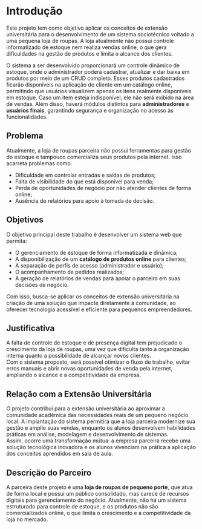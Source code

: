# Introdução

Este projeto tem como objetivo aplicar os conceitos de extensão universitária para o desenvolvimento de um sistema sociotécnico voltado a uma pequena loja de roupas. A loja atualmente não possui controle informatizado de estoque nem realiza vendas online, o que gera dificuldades na gestão de produtos e limita o alcance dos clientes.

O sistema a ser desenvolvido proporcionará um controle dinâmico de estoque, onde o administrador poderá cadastrar, atualizar e dar baixa em produtos por meio de um CRUD completo. Esses produtos cadastrados ficarão disponíveis na aplicação do cliente em um catálogo online, permitindo que usuários visualizem apenas os itens realmente disponíveis em estoque. Caso um item esteja indisponível, ele não será exibido na área de vendas. Além disso, haverá módulos distintos para **administradores** e **usuários finais**, garantindo segurança e organização no acesso às funcionalidades.

## Problema

Atualmente, a loja de roupas parceira não possui ferramentas para gestão do estoque e tampouco comercializa seus produtos pela internet. Isso acarreta problemas como:

- Dificuldade em controlar entradas e saídas de produtos;
- Falta de visibilidade do que está disponível para venda;
- Perda de oportunidades de negócio por não atender clientes de forma online;
- Ausência de relatórios para apoio à tomada de decisão.

## Objetivos

O objetivo principal deste trabalho é desenvolver um sistema web que permita:

- O gerenciamento de estoque de forma informatizada e dinâmica;
- A disponibilização de um **catálogo de produtos online** para clientes;
- A separação de perfis de acesso (administrador e usuário);
- O acompanhamento de pedidos realizados;
- A geração de relatórios de vendas para apoiar o parceiro em suas decisões de negócio.

Com isso, busca-se aplicar os conceitos de extensão universitária na criação de uma solução que impacte diretamente a comunidade, ao oferecer tecnologia acessível e eficiente para pequenos empreendedores.

## Justificativa

A falta de controle de estoque e de presença digital tem prejudicado o crescimento da loja de roupas, uma vez que dificulta tanto a organização interna quanto a possibilidade de alcançar novos clientes.  
Com o sistema proposto, será possível otimizar o fluxo de trabalho, evitar erros manuais e abrir novas oportunidades de venda pela internet, ampliando o alcance e a competitividade da empresa.

## Relação com a Extensão Universitária

O projeto contribui para a extensão universitária ao aproximar a comunidade acadêmica das necessidades reais de um pequeno negócio local. A implantação do sistema permitirá que a loja parceira modernize sua gestão e amplie suas vendas, enquanto os alunos desenvolvem habilidades práticas em análise, modelagem e desenvolvimento de sistemas.  
Assim, ocorre uma transformação mútua: a empresa parceira recebe uma solução tecnológica inovadora e os alunos vivenciam na prática a aplicação dos conceitos aprendidos em sala de aula.

## Descrição do Parceiro

A parceira deste projeto é uma **loja de roupas de pequeno porte**, que atua de forma local e possui um público consolidado, mas carece de recursos digitais para gerenciamento do negócio. Atualmente, não há um sistema estruturado para controle de estoque, e os produtos não são comercializados online, o que limita o crescimento e a competitividade da loja no mercado.
